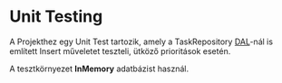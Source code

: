 # Unit Testing
A Projekthez egy Unit Test tartozik, amely a TaskRepository [DAL](https://github.com/Zewsy/ToDoWebApp/tree/master/ToDoDAL)-nál is említett
Insert műveletet teszteli, ütköző prioritások esetén.

A tesztkörnyezet **InMemory** adatbázist használ.
